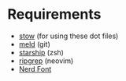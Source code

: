 Requirements
============

- [stow](https://www.gnu.org/software/stow/) (for using these dot files)
- [meld](https://meldmerge.org/) (git)
- [starship](https://starship.rs/) (zsh)
- [ripgrep](https://github.com/BurntSushi/ripgrep) (neovim)
- [Nerd Font](https://www.nerdfonts.com/)
